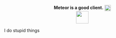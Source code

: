<p align="center">
         <b>Meteor is a good client.</b> <img width="20" align="center"
src="https://meteorclient.com/icon.png">
         <br>
         <img width="40" src="https://github.githubassets.com/images/mona-loading-default.gif">
         </p>
         <p>I do stupid things</p>
